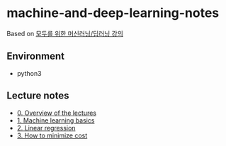 # machine-and-deep-learning-notes

Based on [모두를 위한 머신러닝/딥러닝 강의](https://hunkim.github.io/ml/)

## Environment

- python3

## Lecture notes

- [0. Overview of the lectures](https://github.com/taehwanno/machine-and-deep-learning-notes/blob/master/lecture-notes/0.overview-of-the-lectures.md)
- [1. Machine learning basics](https://github.com/taehwanno/machine-and-deep-learning-notes/blob/master/lecture-notes/1.machine-learning-basics.md)
- [2. Linear regression](https://github.com/taehwanno/machine-and-deep-learning-notes/blob/master/lecture-notes/2.linear-regression.md)
- [3. How to minimize cost](https://github.com/taehwanno/machine-and-deep-learning-notes/blob/master/lecture-notes/3.how-to-minimize-cost.md)
